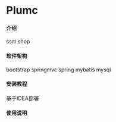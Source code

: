 # Plumc

#### 介绍
ssm shop

#### 软件架构
bootstrap
springmvc
spring
mybatis
mysql
#### 安装教程

基于IDEA部署

#### 使用说明
